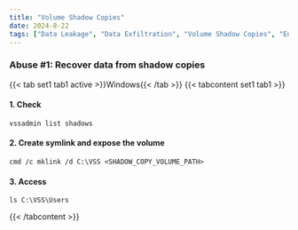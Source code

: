 ```yaml
---
title: "Volume Shadow Copies"
date: 2024-8-22
tags: ["Data Leakage", "Data Exfiltration", "Volume Shadow Copies", "Enumeration", "Windows", "VSC"]
---
```


### Abuse #1: Recover data from shadow copies

{{< tab set1 tab1 active >}}Windows{{< /tab >}}
{{< tabcontent set1 tab1 >}}

#### 1. Check

```console
vssadmin list shadows
```

#### 2. Create symlink and expose the volume

```console
cmd /c mklink /d C:\VSS <SHADOW_COPY_VOLUME_PATH>
```

#### 3. Access

```console
ls C:\VSS\Users
```

{{< /tabcontent >}}
